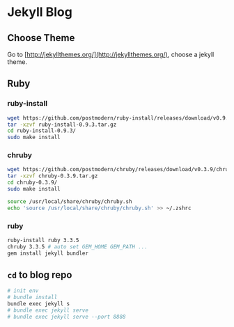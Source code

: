 # Jekyll Blog

## Choose Theme

Go to [http://jekyllthemes.org/](http://jekyllthemes.org/), choose a jekyll theme.

## Ruby

### ruby-install

```sh
wget https://github.com/postmodern/ruby-install/releases/download/v0.9.3/ruby-install-0.9.3.tar.gz
tar -xzvf ruby-install-0.9.3.tar.gz
cd ruby-install-0.9.3/
sudo make install
```

### chruby

```sh
wget https://github.com/postmodern/chruby/releases/download/v0.3.9/chruby-0.3.9.tar.gz
tar -xzvf chruby-0.3.9.tar.gz
cd chruby-0.3.9/
sudo make install

source /usr/local/share/chruby/chruby.sh
echo 'source /usr/local/share/chruby/chruby.sh' >> ~/.zshrc
```

### ruby

```sh
ruby-install ruby 3.3.5
chruby 3.3.5 # auto set GEM_HOME GEM_PATH ...
gem install jekyll bundler
```

## `cd` to blog repo

```sh
# init env
# bundle install
bundle exec jekyll s
# bundle exec jekyll serve
# bundle exec jekyll serve --port 8888
```
